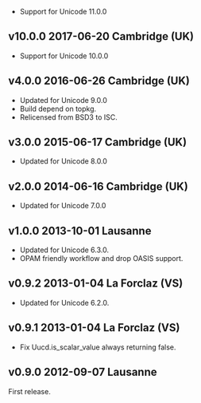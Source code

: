 

- Support for Unicode 11.0.0

v10.0.0 2017-06-20 Cambridge (UK)
---------------------------------

- Support for Unicode 10.0.0

v4.0.0 2016-06-26 Cambridge (UK)
--------------------------------

- Updated for Unicode 9.0.0
- Build depend on topkg.
- Relicensed from BSD3 to ISC.

v3.0.0 2015-06-17 Cambridge (UK)
--------------------------------

- Updated for Unicode 8.0.0

v2.0.0 2014-06-16 Cambridge (UK)
--------------------------------

- Updated for Unicode 7.0.0

v1.0.0 2013-10-01 Lausanne
--------------------------

- Updated for Unicode 6.3.0.
- OPAM friendly workflow and drop OASIS support.

v0.9.2 2013-01-04 La Forclaz (VS)
---------------------------------

- Updated for Unicode 6.2.0.

v0.9.1 2013-01-04 La Forclaz (VS)
---------------------------------

- Fix Uucd.is_scalar_value always returning false.

v0.9.0 2012-09-07 Lausanne
--------------------------

First release.
